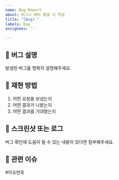 ```yaml
---
name: Bug Report
about: 버그나 에러 발생 시 작성
title: "[Bug] "
labels: bug
assignees: ''

---
```


## 🐛 버그 설명
발생한 버그를 명확히 설명해주세요.

## 🎯 재현 방법
1. 어떤 요청을 보냈는지
2. 어떤 결과가 나왔는지
3. 어떤 결과를 기대했는지

## 📸 스크린샷 또는 로그
버그 확인에 도움이 될 수 있는 내용이 있다면 첨부해주세요.

## 🔗 관련 이슈
#이슈번호
